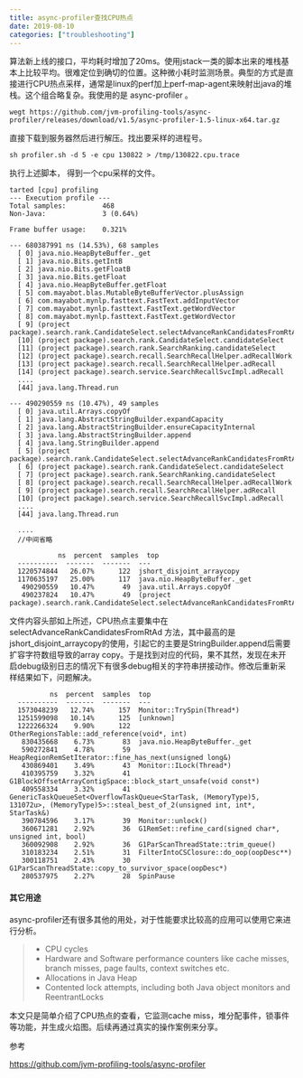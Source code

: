 ```yaml
---
title: async-profiler查找CPU热点
date: 2019-08-10
categories: ["troubleshooting"]
---
```


算法新上线的接口，平均耗时增加了20ms。使用jstack一类的脚本出来的堆栈基本上比较平均。很难定位到确切的位置。这种微小耗时监测场景。典型的方式是直接进行CPU热点采样，通常是linux的perf加上perf-map-agent来映射出java的堆栈。这个组合略复杂。我使用的是 async-profiler 。

<!--more-->

```
wegt https://github.com/jvm-profiling-tools/async-profiler/releases/download/v1.5/async-profiler-1.5-linux-x64.tar.gz
```

直接下载到服务器然后进行解压。找出要采样的进程号。

```
sh profiler.sh -d 5 -e cpu 130822 > /tmp/130822.cpu.trace
```

执行上述脚本， 得到一个cpu采样的文件。

```
tarted [cpu] profiling
--- Execution profile ---
Total samples:         468
Non-Java:              3 (0.64%)

Frame buffer usage:    0.321%

--- 680387991 ns (14.53%), 68 samples
  [ 0] java.nio.HeapByteBuffer._get
  [ 1] java.nio.Bits.getIntB
  [ 2] java.nio.Bits.getFloatB
  [ 3] java.nio.Bits.getFloat
  [ 4] java.nio.HeapByteBuffer.getFloat
  [ 5] com.mayabot.blas.MutableByteBufferVector.plusAssign
  [ 6] com.mayabot.mynlp.fasttext.FastText.addInputVector
  [ 7] com.mayabot.mynlp.fasttext.FastText.getWordVector
  [ 8] com.mayabot.mynlp.fasttext.FastText.getWordVector
  [ 9] (project package).search.rank.CandidateSelect.selectAdvanceRankCandidatesFromRtAd
  [10] (project package).search.rank.CandidateSelect.candidateSelect
  [11] (project package).search.rank.SearchRanking.candidateSelect
  [12] (project package).search.recall.SearchRecallHelper.adRecallWork
  [13] (project package).search.recall.SearchRecallHelper.adRecall
  [14] (project package).search.service.SearchRecallSvcImpl.adRecall
  ....
  [44] java.lang.Thread.run

--- 490290559 ns (10.47%), 49 samples
  [ 0] java.util.Arrays.copyOf
  [ 1] java.lang.AbstractStringBuilder.expandCapacity
  [ 2] java.lang.AbstractStringBuilder.ensureCapacityInternal
  [ 3] java.lang.AbstractStringBuilder.append
  [ 4] java.lang.StringBuilder.append
  [ 5] (project package).search.rank.CandidateSelect.selectAdvanceRankCandidatesFromRtAd
  [ 6] (project package).search.rank.CandidateSelect.candidateSelect
  [ 7] (project package).search.rank.SearchRanking.candidateSelect
  [ 8] (project package).search.recall.SearchRecallHelper.adRecallWork
  [ 9] (project package).search.recall.SearchRecallHelper.adRecall
  [10] (project package).search.service.SearchRecallSvcImpl.adRecall
  ....
  [44] java.lang.Thread.run
  
  ....
  //中间省略
  
            ns  percent  samples  top
  ----------  -------  -------  ---
  1220574844   26.07%      122  jshort_disjoint_arraycopy
  1170635197   25.00%      117  java.nio.HeapByteBuffer._get
   490290559   10.47%       49  java.util.Arrays.copyOf
   490237824   10.47%       49  (project package).search.rank.CandidateSelect.selectAdvanceRankCandidatesFromRtAd
```

文件内容头部如上所述，CPU热点主要集中在selectAdvanceRankCandidatesFromRtAd 方法，其中最高的是jshort_disjoint_arraycopy的使用，引起它的主要是StringBuilder.append后需要扩容字符数组导致的array copy。于是找到对应的代码，果不其然，发现在未开启debug级别日志的情况下有很多debug相关的字符串拼接动作。修改后重新采样结果如下，问题解决。

```
          ns  percent  samples  top
  ----------  -------  -------  ---
  1573048239   12.74%      157  Monitor::TrySpin(Thread*)
  1251599098   10.14%      125  [unknown]
  1222266324    9.90%      122  OtherRegionsTable::add_reference(void*, int)
   830435668    6.73%       83  java.nio.HeapByteBuffer._get
   590272841    4.78%       59  HeapRegionRemSetIterator::fine_has_next(unsigned long&)
   430869401    3.49%       43  Monitor::ILock(Thread*)
   410395759    3.32%       41  G1BlockOffsetArrayContigSpace::block_start_unsafe(void const*)
   409558334    3.32%       41  GenericTaskQueueSet<OverflowTaskQueue<StarTask, (MemoryType)5, 131072u>, (MemoryType)5>::steal_best_of_2(unsigned int, int*, StarTask&)
   390784596    3.17%       39  Monitor::unlock()
   360671281    2.92%       36  G1RemSet::refine_card(signed char*, unsigned int, bool)
   360092908    2.92%       36  G1ParScanThreadState::trim_queue()
   310183234    2.51%       31  FilterIntoCSClosure::do_oop(oopDesc**)
   300118751    2.43%       30  G1ParScanThreadState::copy_to_survivor_space(oopDesc*)
   280537975    2.27%       28  SpinPause
```

#### 其它用途

async-profiler还有很多其他的用处，对于性能要求比较高的应用可以使用它来进行分析。

> - CPU cycles
> - Hardware and Software performance counters like cache misses, branch misses, page faults, context switches etc.
> - Allocations in Java Heap
> - Contented lock attempts, including both Java object monitors and ReentrantLocks

本文只是简单介绍了CPU热点的查看，它监测cache miss，堆分配事件，锁事件等功能，并生成火焰图。后续再通过真实的操作案例来分享。



参考

https://github.com/jvm-profiling-tools/async-profiler




